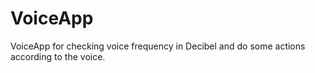 # VoiceApp
VoiceApp for checking voice frequency in Decibel and do some actions according to the voice.
